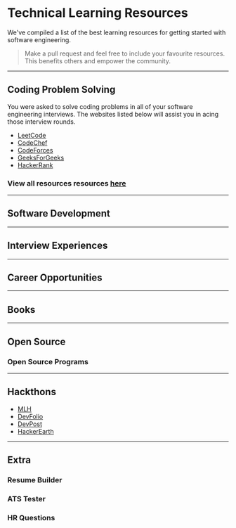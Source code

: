 # Technical Learning Resources
We've compiled a list of the best learning resources for getting started with software engineering.

> Make a pull request and feel free to include your favourite resources. This benefits others and empower the community.

<hr>

## Coding Problem Solving
You were asked to solve coding problems in all of your software engineering interviews. The websites listed below will assist you in acing those interview rounds.
- [LeetCode](https://www.leetcode.com)
- [CodeChef](https://www.codechef.com)
- [CodeForces](https://www.codeforces.com)
- [GeeksForGeeks](https://www.geeksforgeeks.org)
- [HackerRank](https://www.hackerrank.com)

### View all resources resources [here](#)

<hr>

## Software Development

<hr>

## Interview Experiences

<hr>

## Career Opportunities

<hr>

## Books

<hr>

## Open Source

### Open Source Programs

<hr>

## Hackthons

- [MLH](https://mlh.io/)
- [DevFolio](https://devfolio.co/hackathons)
- [DevPost](https://devpost.com/)
- [HackerEarth](https://www.hackerearth.com/challenges/hackathon/)

<hr>

## Extra
### Resume Builder
### ATS Tester
### HR Questions
